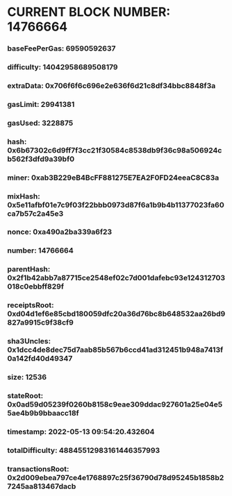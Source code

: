 # CURRENT BLOCK NUMBER: 14766664

### baseFeePerGas: 69590592637
### difficulty: 14042958689508179
### extraData: 0x706f6f6c696e2e636f6d21c8df34bbc8848f3a
### gasLimit: 29941381
### gasUsed: 3228875
### hash: 0x6b67302c6d9ff7f3cc21f30584c8538db9f36c98a506924cb562f3dfd9a39bf0
### miner: 0xab3B229eB4BcFF881275E7EA2F0FD24eeaC8C83a
### mixHash: 0x5e11afbf01e7c9f03f22bbb0973d87f6a1b9b4b11377023fa60ca7b57c2a45e3
### nonce: 0xa490a2ba339a6f23
### number: 14766664
### parentHash: 0x2f1b42abb7a87715ce2548ef02c7d001dafebc93e124312703018c0ebbff829f
### receiptsRoot: 0xd04d1ef6e85cbd180059dfc20a36d76bc8b648532aa26bd9827a9915c9f38cf9
### sha3Uncles: 0x1dcc4de8dec75d7aab85b567b6ccd41ad312451b948a7413f0a142fd40d49347
### size: 12536
### stateRoot: 0x0ad59d05239f0260b8158c9eae309ddac927601a25e04e55ae4b9b9bbaacc18f
### timestamp: 2022-05-13 09:54:20.432604
### totalDifficulty: 48845512983161446357993
### transactionsRoot: 0x2d009ebea797ce4e1768897c25f36790d78d95245b1858b27245aa813467dacb
